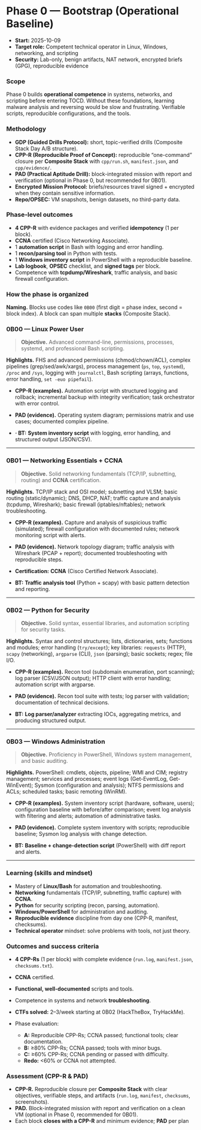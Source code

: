 # Phase 0 — Bootstrap (Operational Baseline)

- **Start:** 2025-10-09
- **Target role:** Competent technical operator in Linux, Windows, networking, and scripting
- **Security:** Lab-only, benign artifacts, NAT network, encrypted briefs (GPG), reproducible evidence

### Scope

Phase 0 builds **operational competence** in systems, networks, and scripting before entering TOCD. Without these foundations, learning malware analysis and reversing would be slow and frustrating. Verifiable scripts, reproducible configurations, and the tools.

### Methodology

* **GDP (Guided Drills Protocol):** short, topic-verified drills (Composite Stack Day A/B structure).
* **CPP-R (Reproducible Proof of Concept):** reproducible “one-command” closure per **Composite Stack** with `cpp/run.sh`, `manifest.json`, and `cpp/evidence/`.
* **PAD (Practical Aptitude Drill):** block-integrated mission with report and verification (optional in Phase 0, but recommended for 0B01).
* **Encrypted Mission Protocol:** briefs/resources travel signed + encrypted when they contain sensitive information.
* **Repo/OPSEC:** VM snapshots, benign datasets, no third-party data.


### Phase-level outcomes

* **4 CPP-R** with evidence packages and verified **idempotency** (1 per block).
* **CCNA** certified (Cisco Networking Associate).
* 1 **automation script** in Bash with logging and error handling.
* 1 **recon/parsing tool** in Python with tests.
* 1 **Windows inventory script** in PowerShell with a reproducible baseline.
* **Lab logbook**, **OPSEC** checklist, and **signed tags** per block.
* Competence with **tcpdump/Wireshark**, traffic analysis, and basic firewall configuration.


### How the phase is organized

**Naming.** Blocks use codes like `0B00` (first digit = phase index, second = block index). A block can span multiple **stacks** (Composite Stack).

### 0B00 — Linux Power User

> **Objective.** Advanced command-line, permissions, processes, systemd, and professional Bash scripting.

**Highlights.** FHS and advanced permissions (chmod/chown/ACL), complex pipelines (grep/sed/awk/xargs), process management (`ps`, `top`, `systemd`), `/proc` and `/sys`, logging with `journalctl`, Bash scripting (arrays, functions, error handling, `set -euo pipefail`).

- **CPP-R (examples).** Automation script with structured logging and rollback; incremental backup with integrity verification; task orchestrator with error control.

- **PAD (evidence).** Operating system diagram; permissions matrix and use cases; documented complex pipeline.

- **· BT:** **System inventory script** with logging, error handling, and structured output (JSON/CSV).

---

### 0B01 — Networking Essentials + CCNA

> **Objective.** Solid networking fundamentals (TCP/IP, subnetting, routing) and **CCNA** certification.

**Highlights.** TCP/IP stack and OSI model; subnetting and VLSM; basic routing (static/dynamic); DNS, DHCP, NAT; traffic capture and analysis (tcpdump, Wireshark); basic firewall (iptables/nftables); network troubleshooting.

- **CPP-R (examples).** Capture and analysis of suspicious traffic (simulated); firewall configuration with documented rules; network monitoring script with alerts.

- **PAD (evidence).** Network topology diagram; traffic analysis with Wireshark (PCAP + report); documented troubleshooting with reproducible steps.

- **Certification:** **CCNA** (Cisco Certified Network Associate).

- **BT:** **Traffic analysis tool** (Python + scapy) with basic pattern detection and reporting.

---

### 0B02 — Python for Security

> **Objective.** Solid syntax, essential libraries, and automation scripting for security tasks.

**Highlights.** Syntax and control structures; lists, dictionaries, sets; functions and modules; error handling (`try/except`); key libraries: `requests` (HTTP), `scapy` (networking), `argparse` (CLI), `json` (parsing); basic sockets; regex; file I/O.

- **CPP-R (examples).** Recon tool (subdomain enumeration, port scanning); log parser (CSV/JSON output); HTTP client with error handling; automation script with argparse.

- **PAD (evidence).** Recon tool suite with tests; log parser with validation; documentation of technical decisions.

- **BT:** **Log parser/analyzer** extracting IOCs, aggregating metrics, and producing structured output.

---

### 0B03 — Windows Administration

> **Objective.** Proficiency in PowerShell, Windows system management, and basic auditing.

**Highlights.** PowerShell: cmdlets, objects, pipeline; WMI and CIM; registry management; services and processes; event logs (Get-EventLog, Get-WinEvent); Sysmon (configuration and analysis); NTFS permissions and ACLs; scheduled tasks; basic remoting (WinRM).

- **CPP-R (examples).** System inventory script (hardware, software, users); configuration baseline with before/after comparison; event log analysis with filtering and alerts; automation of administrative tasks.

- **PAD (evidence).** Complete system inventory with scripts; reproducible baseline; Sysmon log analysis with change detection.

- **BT:** **Baseline + change-detection script** (PowerShell) with diff report and alerts.

---

### Learning (skills and mindset)

* Mastery of **Linux/Bash** for automation and troubleshooting.
* **Networking** fundamentals (TCP/IP, subnetting, traffic capture) with **CCNA**.
* **Python** for security scripting (recon, parsing, automation).
* **Windows/PowerShell** for administration and auditing.
* **Reproducible evidence** discipline from day one (CPP-R, manifest, checksums).
* **Technical operator** mindset: solve problems with tools, not just theory.


### Outcomes and success criteria

* **4 CPP-Rs** (1 per block) with complete evidence (`run.log`, `manifest.json`, `checksums.txt`).
* **CCNA** certified.
* **Functional, well-documented** scripts and tools.
* Competence in systems and network **troubleshooting**.
* **CTFs solved:** 2–3/week starting at 0B02 (HackTheBox, TryHackMe).
* Phase evaluation:

  * **A:** Reproducible CPP-Rs; CCNA passed; functional tools; clear documentation.
  * **B:** ≥80% CPP-Rs; CCNA passed; tools with minor bugs.
  * **C:** ≥60% CPP-Rs; CCNA pending or passed with difficulty.
  * **Redo:** <60% or CCNA not attempted.

### Assessment (CPP-R & PAD)

* **CPP-R.** Reproducible closure per **Composite Stack** with clear objectives, verifiable steps, and artifacts (`run.log`, `manifest`, `checksums`, screenshots).
* **PAD.** Block-integrated mission with report and verification on a clean VM (optional in Phase 0, recommended for 0B01).
* Each block **closes with a CPP-R** and minimum evidence; **PAD** per plan

